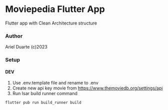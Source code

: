 # Moviepedia Flutter App

Flutter app with Clean Architecture structure

### Author

Ariel Duarte (c)2023

### Setup

#### DEV

1. Use .env.template file and rename to .env
2. Create new api key movie from https://www.themoviedb.org/settings/api
3. Run Isar build runner command

```
flutter pub run build_runner build
```
